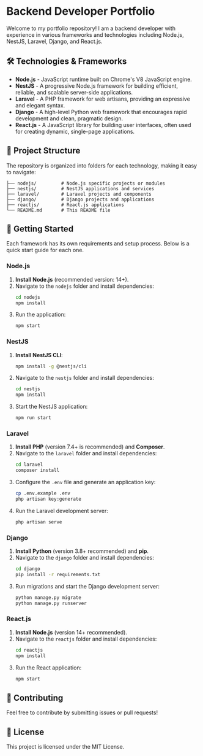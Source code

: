 
# Backend Developer Portfolio

Welcome to my portfolio repository! I am a backend developer with experience in various frameworks and technologies including Node.js, NestJS, Laravel, Django, and React.js.

## 🛠️ Technologies & Frameworks

- **Node.js** - JavaScript runtime built on Chrome's V8 JavaScript engine.
- **NestJS** - A progressive Node.js framework for building efficient, reliable, and scalable server-side applications.
- **Laravel** - A PHP framework for web artisans, providing an expressive and elegant syntax.
- **Django** - A high-level Python web framework that encourages rapid development and clean, pragmatic design.
- **React.js** - A JavaScript library for building user interfaces, often used for creating dynamic, single-page applications.

## 📁 Project Structure

The repository is organized into folders for each technology, making it easy to navigate:

```
├── nodejs/         # Node.js specific projects or modules
├── nestjs/         # NestJS applications and services
├── laravel/        # Laravel projects and components
├── django/         # Django projects and applications
├── reactjs/        # React.js applications
└── README.md       # This README file
```

## 🚀 Getting Started

Each framework has its own requirements and setup process. Below is a quick start guide for each one.

### Node.js

1. **Install Node.js** (recommended version: 14+).
2. Navigate to the `nodejs` folder and install dependencies:
   ```bash
   cd nodejs
   npm install
   ```
3. Run the application:
   ```bash
   npm start
   ```

### NestJS

1. **Install NestJS CLI**:
   ```bash
   npm install -g @nestjs/cli
   ```
2. Navigate to the `nestjs` folder and install dependencies:
   ```bash
   cd nestjs
   npm install
   ```
3. Start the NestJS application:
   ```bash
   npm run start
   ```

### Laravel

1. **Install PHP** (version 7.4+ is recommended) and **Composer**.
2. Navigate to the `laravel` folder and install dependencies:
   ```bash
   cd laravel
   composer install
   ```
3. Configure the `.env` file and generate an application key:
   ```bash
   cp .env.example .env
   php artisan key:generate
   ```
4. Run the Laravel development server:
   ```bash
   php artisan serve
   ```

### Django

1. **Install Python** (version 3.8+ recommended) and **pip**.
2. Navigate to the `django` folder and install dependencies:
   ```bash
   cd django
   pip install -r requirements.txt
   ```
3. Run migrations and start the Django development server:
   ```bash
   python manage.py migrate
   python manage.py runserver
   ```

### React.js

1. **Install Node.js** (version 14+ recommended).
2. Navigate to the `reactjs` folder and install dependencies:
   ```bash
   cd reactjs
   npm install
   ```
3. Run the React application:
   ```bash
   npm start
   ```

## 🤝 Contributing

Feel free to contribute by submitting issues or pull requests!

## 📄 License

This project is licensed under the MIT License.
